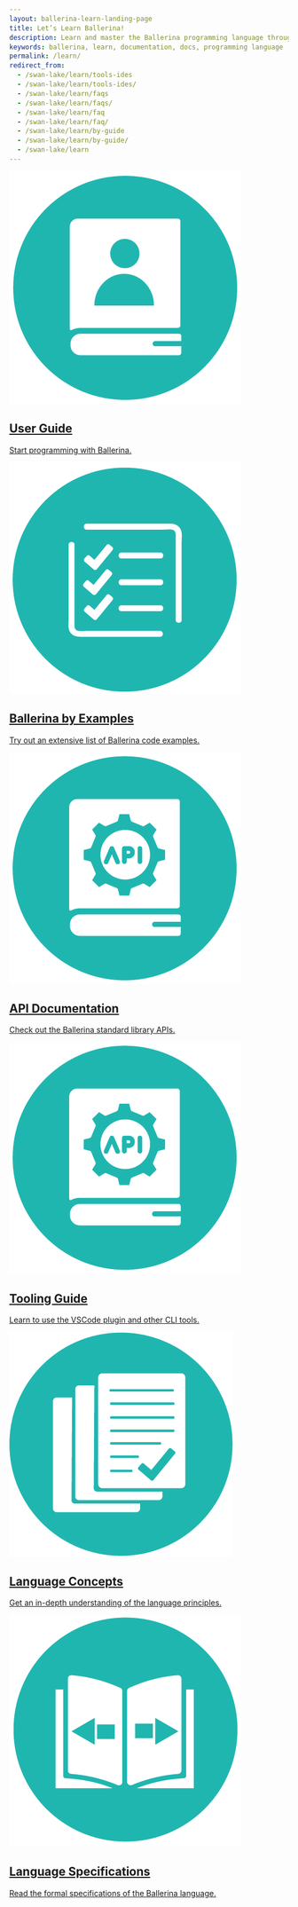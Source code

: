 ```yaml
---
layout: ballerina-learn-landing-page
title: Let’s Learn Ballerina!
description: Learn and master the Ballerina programming language through setting up, Ballerina by examples, the standard library or API documentation, and how to guides.
keywords: ballerina, learn, documentation, docs, programming language
permalink: /learn/
redirect_from:
  - /swan-lake/learn/tools-ides
  - /swan-lake/learn/tools-ides/
  - /swan-lake/learn/faqs
  - /swan-lake/learn/faqs/
  - /swan-lake/learn/faq
  - /swan-lake/learn/faq/
  - /swan-lake/learn/by-guide
  - /swan-lake/learn/by-guide/
  - /swan-lake/learn
---
```

<div class="col-sm-12 col-md-4 cLearnPageContentCol">

  <a class="cBoxLink" href="/learn/user-guide/">

  <img class="cLearnIcon" src="/img/User-Guide-v1.png"/>
  <h2>User Guide</h2>
  <p>Start programming with Ballerina.</p>
  </a>

</div>

<div class="col-sm-12 col-md-4 cLearnPageContentCol">
<a class="cBoxLink" href="/learn/by-example/">


<img class="cLearnIcon" src="/img/Ballerina-By-Example-v1.png"/>
<h2>Ballerina by Examples</h2>

<p>Try out an extensive list of Ballerina code examples.</p>

</a>
</div>

<div class="col-sm-12 col-md-4 cLearnPageContentCol">
<a class="cBoxLink" href="http://docs.central.ballerina.io/" target="_blank">


<img class="cLearnIcon" src="/img/API-Documentation-v1.png"/>
<h2>API Documentation</h2>
<p>Check out the Ballerina standard library APIs.</p>



</a>

</div>

<div class="col-sm-12 col-md-4 cLearnPageContentCol">
<a class="cBoxLink" href="/learn/tooling-guide/visual-studio-code-extension/quick-start/">

<img class="cLearnIcon" src="/img/API-Documentation-v1.png"/>

<h2>Tooling Guide</h2>

<p>Learn to use the VSCode plugin and other CLI tools.</p>

</a>

  
</div>
<div class="col-sm-12 col-md-4 cLearnPageContentCol">

<a class="cBoxLink" href="/learn/language-concepts/">

<img class="cLearnIcon" src="/img/Language-Guide-v1.png"/>
<h2>Language Concepts</h2>
<p>Get an in-depth understanding of the language principles.</p>
</a>

</div>

<!--<div class="col-sm-12 col-md-4 cLearnPageContentCol">

  <a class="cBoxLink" href="/learn/structuring-ballerina-code/" target="_blank">

  <img class="cLearnIcon" src="/img/User-Guide-v1.png"/>
  <h2>User Guide</h2>
  <p>Learn about all the features of the language and its capabilities.</p>
  </a>

</div>-->

<!--<div class="col-sm-12 col-md-4 cLearnPageContentCol">
<a class="cBoxLink" href="/learn/by-example/" target="_blank">


<img class="cLearnIcon" src="/img/Ballerina-By-Example-v1.png"/>
<h2>Ballerina by Examples</h2>

<p>Obtain a hands-on experience of the language and its key features.</p>

</a>

  
</div>-->

<!--<div class="col-sm-12 col-md-4 cLearnPageContentCol">
<a class="cBoxLink" href="/learn/api-docs/ballerina" target="_blank">


<img class="cLearnIcon" src="/img/API-Documentation-v1.png"/>
<h2>API Documentation</h2>
<p>Learn the Ballerina standard library APIs comprehensively.</p>



</a>

</div>-->

<!--<div class="clearfix"></div>-->
 
<div class="col-sm-12 col-md-4 cLearnPageContentCol">

<a class="cBoxLink" href="/spec/" target="_blank">

<img class="cLearnIcon" src="/img/Language-Specification-v1.png"/>
<h2>Language Specifications</h2>
<p>Read the formal specifications of the Ballerina language.</p>
</a>

</div>

<div class="clearfix"></div>




